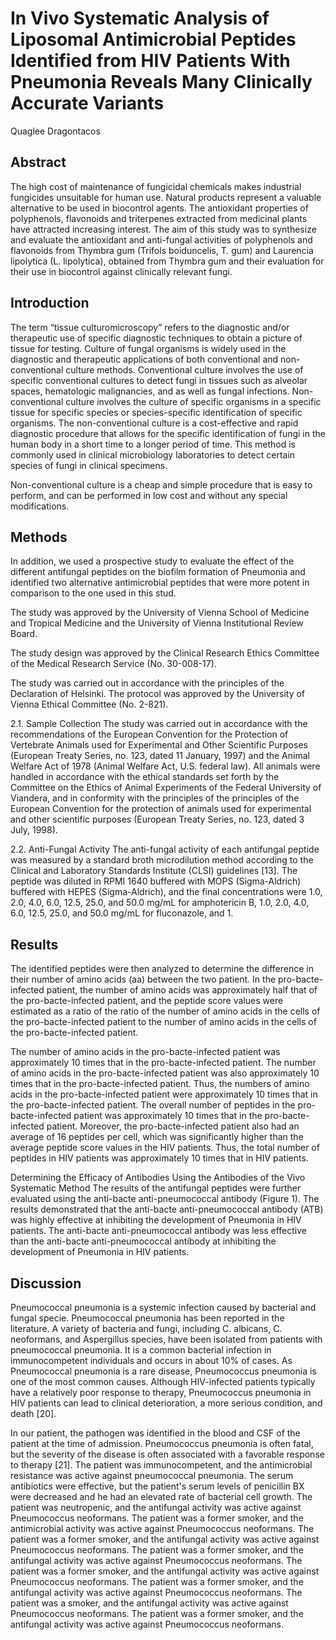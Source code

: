 # In Vivo Systematic Analysis of Liposomal Antimicrobial Peptides Identified from HIV Patients With Pneumonia Reveals Many Clinically Accurate Variants
Quaglee Dragontacos


## Abstract
The high cost of maintenance of fungicidal chemicals makes industrial fungicides unsuitable for human use. Natural products represent a valuable alternative to be used in biocontrol agents. The antioxidant properties of polyphenols, flavonoids and triterpenes extracted from medicinal plants have attracted increasing interest. The aim of this study was to synthesize and evaluate the antioxidant and anti-fungal activities of polyphenols and flavonoids from Thymbra gum (Trifols boiduncelis, T. gum) and Laurencia lipolytica (L. lipolytica), obtained from Thymbra gum and their evaluation for their use in biocontrol against clinically relevant fungi.


## Introduction
The term “tissue culturomicroscopy” refers to the diagnostic and/or therapeutic use of specific diagnostic techniques to obtain a picture of tissue for testing. Culture of fungal organisms is widely used in the diagnostic and therapeutic applications of both conventional and non-conventional culture methods. Conventional culture involves the use of specific conventional cultures to detect fungi in tissues such as alveolar spaces, hematologic malignancies, and as well as fungal infections. Non-conventional culture involves the culture of specific organisms in a specific tissue for specific species or species-specific identification of specific organisms. The non-conventional culture is a cost-effective and rapid diagnostic procedure that allows for the specific identification of fungi in the human body in a short time to a longer period of time. This method is commonly used in clinical microbiology laboratories to detect certain species of fungi in clinical specimens.

Non-conventional culture is a cheap and simple procedure that is easy to perform, and can be performed in low cost and without any special modifications.


## Methods
In addition, we used a prospective study to evaluate the effect of the different antifungal peptides on the biofilm formation of Pneumonia and identified two alternative antimicrobial peptides that were more potent in comparison to the one used in this stud.

The study was approved by the University of Vienna School of Medicine and Tropical Medicine and the University of Vienna Institutional Review Board.

The study design was approved by the Clinical Research Ethics Committee of the Medical Research Service (No. 30-008-17).

The study was carried out in accordance with the principles of the Declaration of Helsinki. The protocol was approved by the University of Vienna Ethical Committee (No. 2-821).

2.1. Sample Collection
The study was carried out in accordance with the recommendations of the European Convention for the Protection of Vertebrate Animals used for Experimental and Other Scientific Purposes (European Treaty Series, no. 123, dated 11 January, 1997) and the Animal Welfare Act of 1978 (Animal Welfare Act, U.S. federal law). All animals were handled in accordance with the ethical standards set forth by the Committee on the Ethics of Animal Experiments of the Federal University of Viandera, and in conformity with the principles of the principles of the European Convention for the protection of animals used for experimental and other scientific purposes (European Treaty Series, no. 123, dated 3 July, 1998).

2.2. Anti-Fungal Activity
The anti-fungal activity of each antifungal peptide was measured by a standard broth microdilution method according to the Clinical and Laboratory Standards Institute (CLSI) guidelines [13]. The peptide was diluted in RPMI 1640 buffered with MOPS (Sigma-Aldrich) buffered with HEPES (Sigma-Aldrich), and the final concentrations were 1.0, 2.0, 4.0, 6.0, 12.5, 25.0, and 50.0 mg/mL for amphotericin B, 1.0, 2.0, 4.0, 6.0, 12.5, 25.0, and 50.0 mg/mL for fluconazole, and 1.


## Results
The identified peptides were then analyzed to determine the difference in their number of amino acids (aa) between the two patient. In the pro-bacte-infected patient, the number of amino acids was approximately half that of the pro-bacte-infected patient, and the peptide score values were estimated as a ratio of the ratio of the number of amino acids in the cells of the pro-bacte-infected patient to the number of amino acids in the cells of the pro-bacte-infected patient.

The number of amino acids in the pro-bacte-infected patient was approximately 10 times that in the pro-bacte-infected patient. The number of amino acids in the pro-bacte-infected patient was also approximately 10 times that in the pro-bacte-infected patient. Thus, the numbers of amino acids in the pro-bacte-infected patient were approximately 10 times that in the pro-bacte-infected patient. The overall number of peptides in the pro-bacte-infected patient was approximately 10 times that in the pro-bacte-infected patient. Moreover, the pro-bacte-infected patient also had an average of 16 peptides per cell, which was significantly higher than the average peptide score values in the HIV patients. Thus, the total number of peptides in HIV patients was approximately 10 times that in HIV patients.

Determining the Efficacy of Antibodies Using the Antibodies of the Vivo Systematic Method
The results of the antifungal peptides were further evaluated using the anti-bacte anti-pneumococcal antibody (Figure 1). The results demonstrated that the anti-bacte anti-pneumococcal antibody (ATB) was highly effective at inhibiting the development of Pneumonia in HIV patients. The anti-bacte anti-pneumococcal antibody was less effective than the anti-bacte anti-pneumococcal antibody at inhibiting the development of Pneumonia in HIV patients.


## Discussion
Pneumococcal pneumonia is a systemic infection caused by bacterial and fungal specie. Pneumococcal pneumonia has been reported in the literature. A variety of bacteria and fungi, including C. albicans, C. neoformans, and Aspergillus species, have been isolated from patients with pneumococcal pneumonia. It is a common bacterial infection in immunocompetent individuals and occurs in about 10% of cases. As Pneumococcal pneumonia is a rare disease, Pneumococcus pneumonia is one of the most common causes. Although HIV-infected patients typically have a relatively poor response to therapy, Pneumococcus pneumonia in HIV patients can lead to clinical deterioration, a more serious condition, and death [20].

In our patient, the pathogen was identified in the blood and CSF of the patient at the time of admission. Pneumococcus pneumonia is often fatal, but the severity of the disease is often associated with a favorable response to therapy [21]. The patient was immunocompetent, and the antimicrobial resistance was active against pneumococcal pneumonia. The serum antibiotics were effective, but the patient's serum levels of penicillin BX were decreased and he had an elevated rate of bacterial cell growth. The patient was neutropenic, and the antifungal activity was active against Pneumococcus neoformans. The patient was a former smoker, and the antimicrobial activity was active against Pneumococcus neoformans. The patient was a former smoker, and the antifungal activity was active against Pneumococcus neoformans. The patient was a former smoker, and the antifungal activity was active against Pneumococcus neoformans. The patient was a former smoker, and the antifungal activity was active against Pneumococcus neoformans. The patient was a former smoker, and the antifungal activity was active against Pneumococcus neoformans. The patient was a smoker, and the antifungal activity was active against Pneumococcus neoformans. The patient was a former smoker, and the antifungal activity was active against Pneumococcus neoformans.
